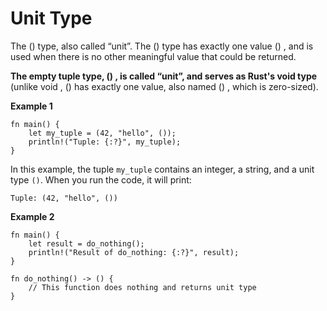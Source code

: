 # Unit Type

The () type, also called “unit”. The () type has exactly one value () , and is used when there is no other meaningful value that could be returned.

**The empty tuple type, () , is called “unit”, and serves as Rust's void type** (unlike void , () has exactly one value, also named () , which is zero-sized).

**Example 1**

```
fn main() {
    let my_tuple = (42, "hello", ());
    println!("Tuple: {:?}", my_tuple);
}

```

In this example, the tuple `my_tuple` contains an integer, a string, and a unit type `()`. When you run the code, it will print:

```
Tuple: (42, "hello", ())
```

**Example 2**

```
fn main() {
    let result = do_nothing();
    println!("Result of do_nothing: {:?}", result);
}

fn do_nothing() -> () {
    // This function does nothing and returns unit type
}
```
